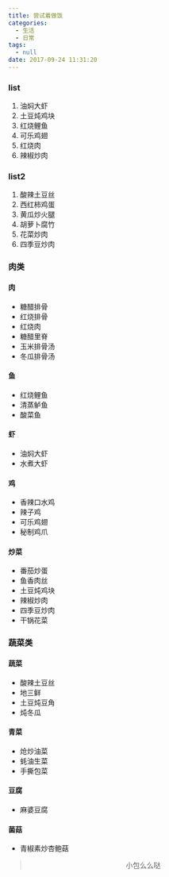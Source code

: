 ```yaml
---
title: 尝试着做饭
categories:
  - 生活
  - 日常
tags:
  - null
date: 2017-09-24 11:31:20
---
```


### list
1. 油焖大虾
1. 土豆炖鸡块
1. 红烧鲤鱼
1. 可乐鸡翅
1. 红烧肉
1. 辣椒炒肉

### list2
1. 酸辣土豆丝
1. 西红柿鸡蛋
1. 黄瓜炒火腿
1. 胡萝卜腐竹
1. 花菜炒肉
1. 四季豆炒肉

### 肉类

#### 肉
- 糖醋排骨
- 红烧排骨
- 红烧肉
- 糖醋里脊
- 玉米排骨汤
- 冬瓜排骨汤

#### 鱼
- 红烧鲤鱼
- 清蒸鲈鱼
- 酸菜鱼

#### 虾
- 油焖大虾
- 水煮大虾

#### 鸡
- 香辣口水鸡
- 辣子鸡
- 可乐鸡翅
- 秘制鸡爪

#### 炒菜
- 番茄炒蛋
- 鱼香肉丝
- 土豆炖鸡块
- 辣椒炒肉
- 四季豆炒肉
- 干锅花菜

### 蔬菜类

#### 蔬菜
- 酸辣土豆丝
- 地三鲜
- 土豆炖豆角
- 炖冬瓜

#### 青菜
- 炝炒油菜
- 蚝油生菜
- 手撕包菜

#### 豆腐
- 麻婆豆腐

#### 菌菇
- 青椒素炒杏鲍菇

><div align=center>小包么么哒</div>